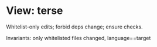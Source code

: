 # View: terse

Whitelist-only edits; forbid deps change; ensure checks.

Invariants: only whitelisted files changed, language==target